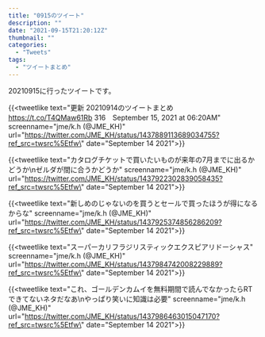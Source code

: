 ```yaml
---
title: "0915のツイート"
description: ""
date: "2021-09-15T21:20:12Z"
thumbnail: ""
categories:
  - "Tweets"
tags:
  - "ツイートまとめ"
---
```

20210915に行ったツイートです。
<!--more-->
{{<tweetlike text=\"更新 20210914のツイートまとめ https://t.co/T4QMaw61Rb 316　September 15, 2021 at 06:20AM\" screenname=\"jme/k.h (@JME_KH)\" url=\"https://twitter.com/JME_KH/status/1437889113689034755?ref_src=twsrc%5Etfw\" date=\"September 14 2021\">}}

{{<tweetlike text=\"カタログチケットで買いたいものが来年の7月までに出るかどうか\nゼルダが間に合うかどうか\" screenname=\"jme/k.h (@JME_KH)\" url=\"https://twitter.com/JME_KH/status/1437922302839058435?ref_src=twsrc%5Etfw\" date=\"September 14 2021\">}}

{{<tweetlike text=\"新しめのじゃないのを買うとセールで買ったほうが得になるからな\" screenname=\"jme/k.h (@JME_KH)\" url=\"https://twitter.com/JME_KH/status/1437925374856286209?ref_src=twsrc%5Etfw\" date=\"September 14 2021\">}}

{{<tweetlike text=\"スーパーカリフラジリスティックエクスピアリドーシャス\" screenname=\"jme/k.h (@JME_KH)\" url=\"https://twitter.com/JME_KH/status/1437984742008229889?ref_src=twsrc%5Etfw\" date=\"September 14 2021\">}}

{{<tweetlike text=\"これ、ゴールデンカムイを無料期間で読んでなかったらRTできてないネタだなあ\nやっぱり笑いに知識は必要\" screenname=\"jme/k.h (@JME_KH)\" url=\"https://twitter.com/JME_KH/status/1437986463015047170?ref_src=twsrc%5Etfw\" date=\"September 14 2021\">}}


